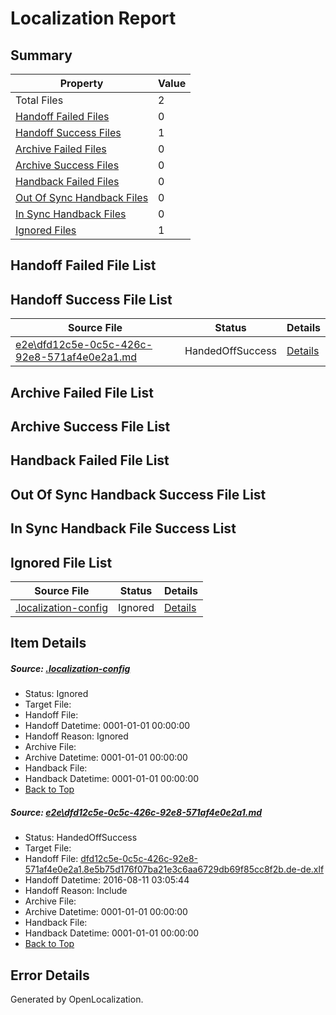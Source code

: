 # <a name='report-top'></a> Localization Report

## Summary
 Property | Value 
 -------- | ----- 
 Total Files | 2
[ Handoff Failed Files ](#handoff-failed-list)| 0
[ Handoff Success Files ](#handoff-success-list)| 1
[ Archive Failed Files ](#archive-failed-list)| 0
[ Archive Success Files ](#archive-success-list)| 0
[ Handback Failed Files ](#handback-failed-list)| 0
[ Out Of Sync Handback Files ](#outofsync-handback-success-list)| 0
[ In Sync Handback Files ](#insync-handback-success-list)| 0
[ Ignored Files ](#ignored-list)| 1

## <a name='handoff-failed-list'></a> Handoff Failed File List

## <a name='handoff-success-list'></a> Handoff Success File List
 Source File | Status | Details 
 ----------- | ------ | ------- 
 [e2e\dfd12c5e-0c5c-426c-92e8-571af4e0e2a1.md](https://github.com/OpenLocalizationTestOrg/oltest/blob/6944bde0d88de3370169c3f480844fdb627639bb/e2e/dfd12c5e-0c5c-426c-92e8-571af4e0e2a1.md) | HandedOffSuccess | [Details](#36fc828da2ddc0be55ec4d83fc641294be7740e21)

## <a name='archive-failed-list'></a> Archive Failed File List

## <a name='archive-success-list'></a> Archive Success File List

## <a name='handback-failed-list'></a> Handback Failed File List

## <a name='outofsync-handback-success-list'></a> Out Of Sync Handback Success File List

## <a name='insync-handback-success-list'></a> In Sync Handback File Success List

## <a name='ignored-list'></a> Ignored File List
 Source File | Status | Details 
 ----------- | ------ | ------- 
 [.localization-config](https://github.com/OpenLocalizationTestOrg/oltest/blob/6944bde0d88de3370169c3f480844fdb627639bb/.localization-config) | Ignored | [Details](#3d4f252ac210baf56311d7e97dcc2db10974dbd20)

## Item Details
##### <a name='3d4f252ac210baf56311d7e97dcc2db10974dbd20'></a> Source: [.localization-config](https://github.com/OpenLocalizationTestOrg/oltest/blob/6944bde0d88de3370169c3f480844fdb627639bb/.localization-config)
* Status: Ignored
* Target File: 
* Handoff File: 
* Handoff Datetime: 0001-01-01 00:00:00
* Handoff Reason: Ignored
* Archive File: 
* Archive Datetime: 0001-01-01 00:00:00
* Handback File: 
* Handback Datetime: 0001-01-01 00:00:00
* [Back to Top](#report-top)

##### <a name='36fc828da2ddc0be55ec4d83fc641294be7740e21'></a> Source: [e2e\dfd12c5e-0c5c-426c-92e8-571af4e0e2a1.md](https://github.com/OpenLocalizationTestOrg/oltest/blob/6944bde0d88de3370169c3f480844fdb627639bb/e2e/dfd12c5e-0c5c-426c-92e8-571af4e0e2a1.md)
* Status: HandedOffSuccess
* Target File: 
* Handoff File: [dfd12c5e-0c5c-426c-92e8-571af4e0e2a1.8e5b75d176f07ba21e3c6aa6729db69f85cc8f2b.de-de.xlf](https://github.com/OpenLocalizationTestOrg/olhandoff-e2e/blob/52fd68d8990d1dc5153fe299cfe02ea66b411bc8/ol-handoff/OpenLocalizationTestOrg/ol-test-dede/ci/ht/dfd12c5e-0c5c-426c-92e8-571af4e0e2a1.8e5b75d176f07ba21e3c6aa6729db69f85cc8f2b.de-de.xlf)
* Handoff Datetime: 2016-08-11 03:05:44
* Handoff Reason: Include
* Archive File: 
* Archive Datetime: 0001-01-01 00:00:00
* Handback File: 
* Handback Datetime: 0001-01-01 00:00:00
* [Back to Top](#report-top)


## Error Details

Generated by OpenLocalization.
